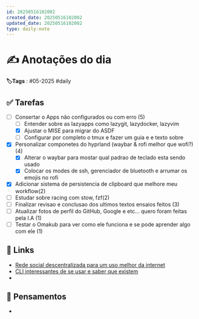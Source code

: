 ```yaml
---
id: 20250516102002
created_date: 20250516102002
updated_date: 20250516102002
type: daily-note
---
```

# ✍️ Anotações do dia
**🏷️Tags** : #05-2025 #daily
## ✅ Tarefas
- [ ]  Consertar o Apps não configurados ou com erro (5)
	- [ ] Entender sobre as lazyapps como lazygit, lazydocker, lazyvim
	- [x] Ajustar o MISE para migrar do ASDF
	- [ ] Configurar por completo o tmux e fazer um guia e e texto sobre
- [x] Personalizar componetes do hyprland (waybar & rofi melhor que wofi?) (4)
	- [x] Alterar o waybar para mostar qual padrao de teclado esta sendo usado
	- [x] Colocar os modes de ssh, gerenciador de bluetooth e arrumar os emojis no rofi
- [x] Adicionar sistema de persistencia de clipboard que melhore meu workflow(2)
- [ ] Estudar sobre racing com stow, fzf(2)
- [ ] Finalizar revisao e conclusao dos ultimos textos ensaios feitos (3)
- [ ] Atualizar fotos de perfil do GitHub, Google e etc... quero foram feitas pela I.A (1)
- [ ] Testar o Omakub para ver como ele funciona e se pode aprender algo com ele (1) 
## 🔗 Links
- [Rede social descentralizada para um uso melhor da internet](https://nostr.com/)
- [CLI interessantes de se usar e saber que existem](https://www.youtube.com/watch?v=KdoaiGTIBY4)
- 
## 🧠 Pensamentos
- 